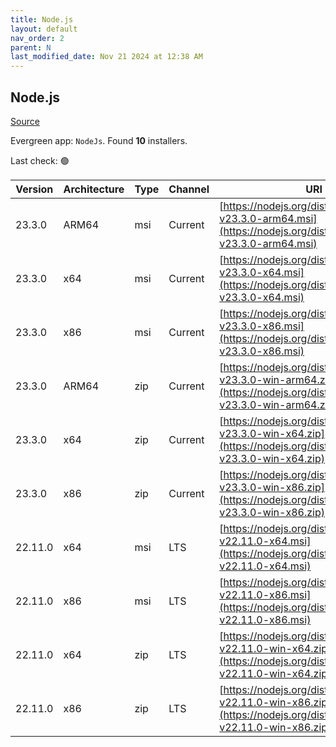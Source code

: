 ```yaml
---
title: Node.js
layout: default
nav_order: 2
parent: N
last_modified_date: Nov 21 2024 at 12:38 AM
---
```


## Node.js

[Source](https://nodejs.org/)

Evergreen app: `NodeJs`. Found **10** installers.

Last check: 🟢

| Version | Architecture | Type | Channel | URI                                                                                                                      |
| ------- | ------------ | ---- | ------- | ------------------------------------------------------------------------------------------------------------------------ |
| 23.3.0  | ARM64        | msi  | Current | [https://nodejs.org/dist/v23.3.0/node-v23.3.0-arm64.msi](https://nodejs.org/dist/v23.3.0/node-v23.3.0-arm64.msi)         |
| 23.3.0  | x64          | msi  | Current | [https://nodejs.org/dist/v23.3.0/node-v23.3.0-x64.msi](https://nodejs.org/dist/v23.3.0/node-v23.3.0-x64.msi)             |
| 23.3.0  | x86          | msi  | Current | [https://nodejs.org/dist/v23.3.0/node-v23.3.0-x86.msi](https://nodejs.org/dist/v23.3.0/node-v23.3.0-x86.msi)             |
| 23.3.0  | ARM64        | zip  | Current | [https://nodejs.org/dist/v23.3.0/node-v23.3.0-win-arm64.zip](https://nodejs.org/dist/v23.3.0/node-v23.3.0-win-arm64.zip) |
| 23.3.0  | x64          | zip  | Current | [https://nodejs.org/dist/v23.3.0/node-v23.3.0-win-x64.zip](https://nodejs.org/dist/v23.3.0/node-v23.3.0-win-x64.zip)     |
| 23.3.0  | x86          | zip  | Current | [https://nodejs.org/dist/v23.3.0/node-v23.3.0-win-x86.zip](https://nodejs.org/dist/v23.3.0/node-v23.3.0-win-x86.zip)     |
| 22.11.0 | x64          | msi  | LTS     | [https://nodejs.org/dist/v22.11.0/node-v22.11.0-x64.msi](https://nodejs.org/dist/v22.11.0/node-v22.11.0-x64.msi)         |
| 22.11.0 | x86          | msi  | LTS     | [https://nodejs.org/dist/v22.11.0/node-v22.11.0-x86.msi](https://nodejs.org/dist/v22.11.0/node-v22.11.0-x86.msi)         |
| 22.11.0 | x64          | zip  | LTS     | [https://nodejs.org/dist/v22.11.0/node-v22.11.0-win-x64.zip](https://nodejs.org/dist/v22.11.0/node-v22.11.0-win-x64.zip) |
| 22.11.0 | x86          | zip  | LTS     | [https://nodejs.org/dist/v22.11.0/node-v22.11.0-win-x86.zip](https://nodejs.org/dist/v22.11.0/node-v22.11.0-win-x86.zip) |
